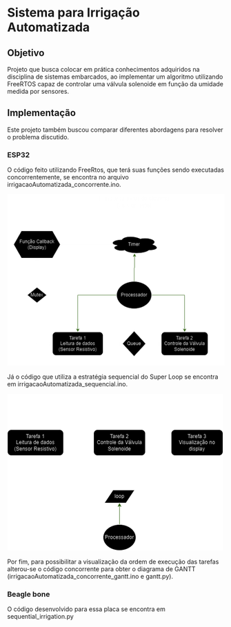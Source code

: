 # Sistema para Irrigação Automatizada

## Objetivo
Projeto que busca colocar em prática conhecimentos adquiridos na disciplina de sistemas embarcados, ao implementar um algoritmo utilizando FreeRTOS capaz de controlar uma válvula solenoide em função da umidade medida por sensores.

## Implementação

Este projeto também buscou comparar diferentes abordagens para resolver o problema discutido. 

### ESP32
O código feito utilizando FreeRtos, que terá suas funções sendo executadas concorrentemente, se encontra no arquivo irrigacaoAutomatizada_concorrente.ino.

![alt text](https://github.com/MatheusDrm/Sistema-para-irrigacao-automatizada/blob/main/diagramas/diagramacodigo_Concorrente.png)

Já o código que utiliza a estratégia sequencial do Super Loop se encontra em irrigacaoAutomatizada_sequencial.ino.

![alt text](https://github.com/MatheusDrm/Sistema-para-irrigacao-automatizada/blob/main/diagramas/diagrama_sequencial.png)

Por fim, para possibilitar a visualização da ordem de execução das tarefas alterou-se o código concorrente para obter o diagrama de GANTT (irrigacaoAutomatizada_concorrente_gantt.ino e gantt.py).

### Beagle bone
O código desenvolvido para essa placa se encontra em sequential_irrigation.py
